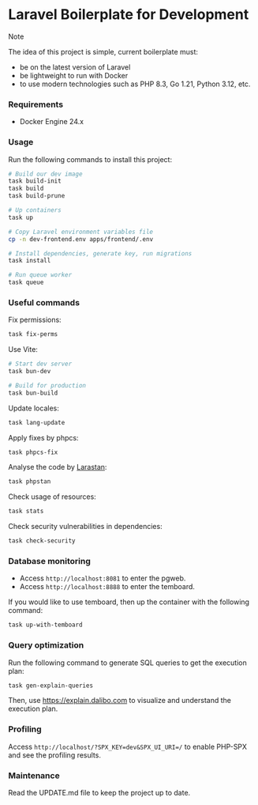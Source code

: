 # Laravel Boilerplate for Development

> [!NOTE]
> The idea of this project is simple, current boilerplate must:
> - be on the latest version of Laravel
> - be lightweight to run with Docker
> - to use modern technologies such as PHP 8.3, Go 1.21, Python 3.12, etc.

### Requirements

- Docker Engine 24.x

### Usage

Run the following commands to install this project:

```bash
# Build our dev image
task build-init
task build
task build-prune

# Up containers
task up

# Copy Laravel environment variables file
cp -n dev-frontend.env apps/frontend/.env

# Install dependencies, generate key, run migrations
task install

# Run queue worker
task queue
```

### Useful commands

Fix permissions:

```bash
task fix-perms
```

Use Vite:

```bash
# Start dev server
task bun-dev

# Build for production
task bun-build
```

Update locales:

```bash
task lang-update
```

Apply fixes by phpcs:

```bash
task phpcs-fix
```

Analyse the code by [Larastan](https://github.com/larastan/larastan):

```bash
task phpstan
```

Check usage of resources:

```bash
task stats
```

Check security vulnerabilities in dependencies:

```bash
task check-security
```

### Database monitoring

- Access `http://localhost:8081` to enter the pgweb.
- Access `http://localhost:8888` to enter the temboard.

If you would like to use temboard, then up the container with the following command:

```bash
task up-with-temboard
```

### Query optimization

Run the following command to generate SQL queries to get the execution plan:

```bash
task gen-explain-queries
```

Then, use https://explain.dalibo.com to visualize and understand the execution plan.

### Profiling

Access `http://localhost/?SPX_KEY=dev&SPX_UI_URI=/` to enable PHP-SPX and see the profiling results.

### Maintenance

Read the UPDATE.md file to keep the project up to date.
